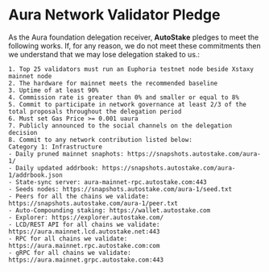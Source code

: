 
# Aura Network Validator Pledge

As the Aura foundation delegation receiver, **AutoStake** pledges to meet the following works. If, for any reason, we do not meet these commitments then we understand that we may lose delegation staked to us.:

    1. Top 25 validators must run an Euphoria testnet node beside Xstaxy mainnet node
    2. The hardware for mainnet meets the recommended baseline    
    3. Uptime of at least 90%
    4. Commission rate is greater than 0% and smaller or equal to 8%
    5. Commit to participate in network governance at least 2/3 of the total proposals throughout the delegation period
    6. Must set Gas Price >= 0.001 uaura
    7. Publicly announced to the social channels on the delegation decision
    8. Commit to any network contribution listed below:
    Category 1: Infrastructure
    - Daily pruned mainnet snaphots: https://snapshots.autostake.com/aura-1/
    - Daily updated addrbook: https://snapshots.autostake.com/aura-1/addrbook.json
    - State-sync server: aura-mainnet-rpc.autostake.com:443
    - Seeds nodes: https://snapshots.autostake.com/aura-1/seed.txt
    - Peers for all the chains we validate: https://snapshots.autostake.com/aura-1/peer.txt
    - Auto-Compounding staking: https://wallet.autostake.com
    - Explorer: https://explorer.autostake.com/
    - LCD/REST API for all chains we validate: https://aura.mainnet.lcd.autostake.net:443
    - RPC for all chains we validate: https://aura.mainnet.rpc.autostake.com:com
    - gRPC for all chains we validate: https://aura.mainnet.grpc.autostake.com:443
